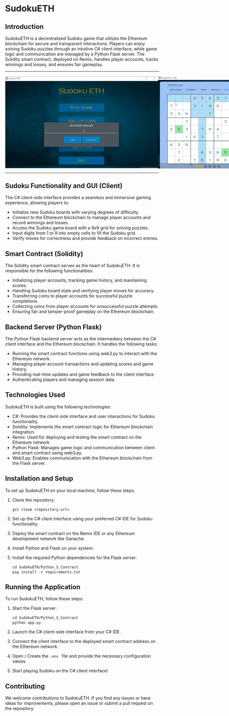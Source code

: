 # SudokuETH


## Introduction

SudokuETH is a decentralized Sudoku game that utilizes the Ethereum blockchain for secure and transparent interactions. Players can enjoy solving Sudoku puzzles through an intuitive C# client interface, while game logic and communication are managed by a Python Flask server. The Solidity smart contract, deployed on Remix, handles player accounts, tracks winnings and losses, and ensures fair gameplay.

---
<div style="display: flex; flex-direction: row; align-items: center;">
  <img src="assets/loginSudoku.png" width="500">
  <img src="assets/sudokuImg.png" width="430">
</div>


---

## Sudoku Functionality and GUI (Client)

The C# client-side interface provides a seamless and immersive gaming experience, allowing players to:

- Initialize new Sudoku boards with varying degrees of difficulty.
- Connect to the Ethereum blockchain to manage player accounts and record winnings and losses.
- Access the Sudoku game board with a 9x9 grid for solving puzzles.
- Input digits from 1 to 9 into empty cells to fill the Sudoku grid.
- Verify moves for correctness and provide feedback on incorrect entries.


## Smart Contract (Solidity)

The Solidity smart contract serves as the heart of SudokuETH. It is responsible for the following functionalities:

- Initializing player accounts, tracking game history, and maintaining scores.
- Handling Sudoku board state and verifying player moves for accuracy.
- Transferring coins to player accounts for successful puzzle completions.
- Collecting coins from player accounts for unsuccessful puzzle attempts.
- Ensuring fair and tamper-proof gameplay on the Ethereum blockchain.

## Backend Server (Python Flask)

The Python Flask backend server acts as the intermediary between the C# client interface and the Ethereum blockchain. It handles the following tasks:

- Running the smart contract functions using web3.py to interact with the Ethereum network.
- Managing player account transactions and updating scores and game history.
- Providing real-time updates and game feedback to the client interface.
- Authenticating players and managing session data.

## Technologies Used

SudokuETH is built using the following technologies:

- C#: Provides the client-side interface and user interactions for Sudoku functionality.
- Solidity: Implements the smart contract logic for Ethereum blockchain integration.
- Remix: Used for deploying and testing the smart contract on the Ethereum network.
- Python Flask: Manages game logic and communication between client and smart contract using web3.py.
- Web3.py: Enables communication with the Ethereum blockchain from the Flask server.

## Installation and Setup

To set up SudokuETH on your local machine, follow these steps:

1. Clone the repository:
   ```
   git clone <repository-url>
   ```

2. Set up the C# client interface using your preferred C# IDE for Sudoku functionality.

3. Deploy the smart contract on the Remix IDE or any Ethereum development network like Ganache.

4. Install Python and Flask on your system.

5. Install the required Python dependencies for the Flask server:
   ```
   cd SudokuETH/Python_S_Contract
   pip install -r requirements.txt
   ```

## Running the Application

To run SudokuETH, follow these steps:

1. Start the Flask server:
   ```
   cd SudokuETH/Python_S_Contract
   python app.py
   ```

2. Launch the C# client-side interface from your C# IDE.

3. Connect the client interface to the deployed smart contract address on the Ethereum network.

4. Open / Create the `.env ` file and provide the necessary configuration values

5. Start playing Sudoku on the C# client interface!

## Contributing

We welcome contributions to SudokuETH. If you find any issues or have ideas for improvements, please open an issue or submit a pull request on the repository.
